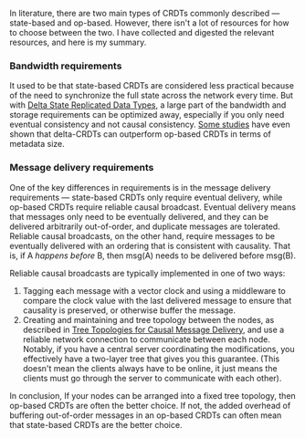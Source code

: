 In literature, there are two main types of CRDTs commonly described — state-based and op-based. However, there isn't a lot of resources for how to choose between the two. I have collected and digested the relevant resources, and here is my summary.

### Bandwidth requirements
It used to be that state-based CRDTs are considered less practical because of the need to synchronize the full state across the network every time. But with [Delta State Replicated Data Types](https://arxiv.org/pdf/1603.01529.pdf), a large part of the bandwidth and storage requirements can be optimized away, especially if you only need eventual consistency and not causal consistency. [Some studies](https://arxiv.org/pdf/1803.02750.pdf) have even shown that delta-CRDTs can outperform op-based CRDTs in terms of metadata size.
### Message delivery requirements
One of the key differences in requirements is in the message delivery requirements — state-based CRDTs only require eventual delivery, while op-based CRDTs require reliable causal broadcast. Eventual delivery means that messages only need to be eventually delivered, and they can be delivered arbitrarily out-of-order, and duplicate messages are tolerated. Reliable causal broadcasts, on the other hand, require messages to be eventually delivered with an ordering that is consistent with causality. That is, if A *happens before* B, then msg(A) needs to be delivered before msg(B).

Reliable causal broadcasts are typically implemented in one of two ways:
1. Tagging each message with a vector clock and using a middleware to compare the clock value with the last delivered message to ensure that causality is preserved, or otherwise buffer the message.
2. Creating and maintaining and tree topology between the nodes, as described in [Tree Topologies for Causal Message Delivery](https://www.doc.ic.ac.uk/~scb12/publications/splashws17ageremain-p2-p-bdc7425-34082-final.pdf), and use a reliable network connection to communicate between each node. Notably, if you have a central server coordinating the modifications, you effectively have a two-layer tree that gives you this guarantee. (This doesn't mean the clients always have to be online, it just means the clients must go through the server to communicate with each other).

In conclusion, If your nodes can be arranged into a fixed tree topology, then op-based CRDTs are often the better choice. If not, the added overhead of buffering out-of-order messages in an op-based CRDTs can often mean that state-based CRDTs are the better choice.
